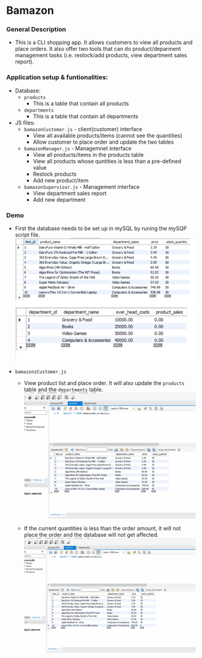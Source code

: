 # Bamazon

### General Description

* This is a CLI shopping app. It allows customers to view all products and place orders. It also offer two tools that can do product/deparment management tasks (i.e. restock/add products, view department sales report). 

### Application setup & funtionalities:
* Database:
    * `products`
        * This is a table that contain all products
    * `departments`
        * This is a table that contain all departments
* JS files:
    * `bamazonCustomer.js` - client(customer) interface
        * View all available products/items (cannot see the quantities)
        * Allow customer to place order and update the two tables
    * `bamazonManager.js` - Managemnet interface
        * View all products/items in the products table
        * View all products whose quntities is less than a pre-defined value
        * Restock products
        * Add new product/item
    * `bamazonSupervisor.js` - Management interface
        * View department sales report
        * Add new department

### Demo
* First the database needs to be set up in mySQL by runing the mySQP script file. 
    ![database-products](/demo/demo-database-products.PNG) 
    ![database-departments](/demo/demo-database-departments.PNG)

* `bamazonzCustomer.js`
    * View product list and place order. It will also update the `products` table and the `departments` table. 
    ![customer-normal](/demo/demo-customer-normal.gif)

    * If the current quantities is less than the order amount, it will not place the order and the database will not get affected. 
    ![customer-out-of-stock](/demo/demo-customer-out-of-stock.gif)
